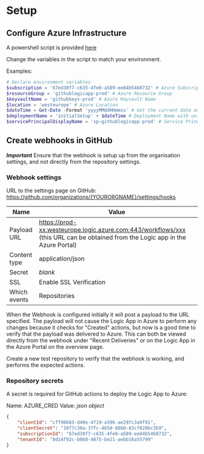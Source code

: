 # Setup

## Configure Azure Infrastructure

A powershell script is provided [here](AzureInitialSetup.ps1)

Change the variables in the script to match your environment.

Examples:

```powershell
# Declare environment variables
$subscription = '67ed30f7-c635-4fe0-a589-ee84b5460732' # Azure Subscription ID
$resourceGroup = 'githublogicapp-prod' # Azure Resource Group
$keyvaultName = 'githubkeyv-prod' # Azure Keyvault Name
$location = 'westeurope' # Azure Location
$dateTime = Get-Date -Format 'yyyyMMddHHmmss' # Get the current date and time
$deploymentName = 'initialSetup' + $dateTime # Deployment Name with unique timestamp
$servicePrincipalDisplayName = 'sp-githublogicapp-prod' # Service Principal Display Name
```

## Create webhooks in GitHub

***Important***
Ensure that the webhook is setup up from the organisation settings, and not directly from the repository settings.

### Webhook settings

URL to the settings page on GitHub: https://github.com/organizations/{YOURORGNAME}/settings/hooks

| Name         | Value                                                                                                                            |
|--------------|----------------------------------------------------------------------------------------------------------------------------------|
| Payload URL  | <https://prod-xx.westeurope.logic.azure.com:443/workflows/xxx> (this URL can be obtained from the Logic app in the Azure Portal) |
| Content type | application/json                                                                                                                 |
| Secret       | *blank*                                                                                                                          |
| SSL          | Enable SSL Verification                                                                                                          |
| Which events | Repositories                                                                                                                     |

When the Webhook is configured initially it will post a payload to the URL specified. The payload will not cause the Logic App in Azure to perform any changes because it checks for "Created" actions, but now is a good time to verify that the payload was delivered to Azure. This can both be viewed directly from the webhook under "Recent Deliveries" or on the Logic App in the Azure Portal on the overview page.

Create a new test repository to verify that the webhook is working, and performs the expected actions.

### Repository secrets

A secret is required for GitHub actions to deploy the Logic App to Azure:

Name: AZURE_CRED
Value: *json object*

```json
{
    "clientId": "cff90683-d40e-4719-a596-ae297c3a9f91",
    "clientSecret": "10f7c30a-37fc-465d-88b0-83cf028bc3b9",
    "subscriptionId": "67ed30f7-c635-4fe0-a589-ee84b5460732",
    "tenantId": "8d14f92c-b068-4875-be21-aebb16a55799"
}
```
